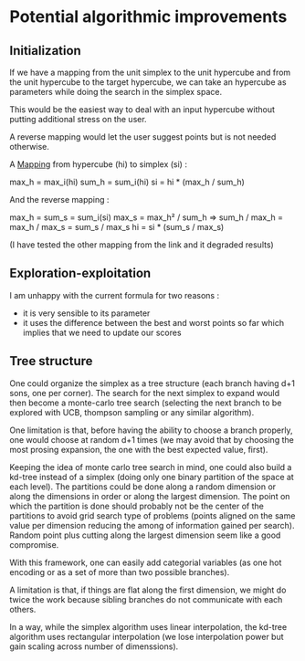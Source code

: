 # Potential algorithmic improvements

## Initialization

If we have a mapping from the unit simplex to the unit hypercube and from the unit hypercube to the target hypercube, we can take an hypercube as parameters while doing the search in the simplex space.

This would be the easiest way to deal with an input hypercube without putting additional stress on the user.

A reverse mapping would let the user suggest points but is not needed otherwise.

A [Mapping](https://math.stackexchange.com/a/385071/495073) from hypercube (hi) to simplex (si) :

max_h = max_i(hi)
sum_h = sum_i(hi)
si = hi * (max_h / sum_h)

And the reverse mapping :

max_h = sum_s = sum_i(si)
max_s = max_h² / sum_h => sum_h / max_h = max_h / max_s = sum_s / max_s
hi = si * (sum_s / max_s)

(I have tested the other mapping from the link and it degraded results)

## Exploration-exploitation

I am unhappy with the current formula for two reasons :

- it is very sensible to its parameter
- it uses the difference between the best and worst points so far which implies that we need to update our scores

## Tree structure

One could organize the simplex as a tree structure (each branch having d+1 sons, one per corner).
The search for the next simplex to expand would then become a monte-carlo tree search (selecting the next branch to be explored with UCB, thompson sampling or any similar algorithm).

One limitation is that, before having the ability to choose a branch properly, one would choose at random d+1 times (we may avoid that by choosing the most prosing expansion, the one with the best expected value, first).

Keeping the idea of monte carlo tree search in mind, one could also build a kd-tree instead of a simplex (doing only one binary partition of the space at each level).
The partitions could be done along a random dimension or along the dimensions in order or along the largest dimension.
The point on which the partition is done should probably not be the center of the partitions to avoid grid search type of problems (points aligned on the same value per dimension reducing the among of information gained per search).
Random point plus cutting along the largest dimension seem like a good compromise.

With this framework, one can easily add categorial variables (as one hot encoding or as a set of more than two possible branches).

A limitation is that, if things are flat along the first dimension, we might do twice the work because sibling branches do not communicate with each others.

In a way, while the simplex algorithm uses linear interpolation, the kd-tree algorithm uses rectangular interpolation (we lose interpolation power but gain scaling across number of dimenssions).
